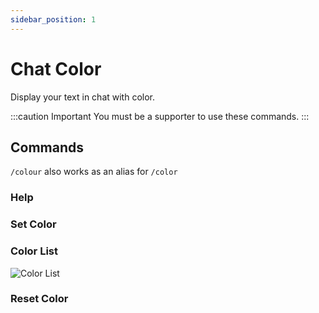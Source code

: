 ```yaml
---
sidebar_position: 1
---
```


# Chat Color

Display your text in chat with color.

:::caution Important
You must be a supporter to use these commands.
:::

## Commands
`/colour` also works as an alias for `/color`
### Help
### Set Color
### Color List
![Color List](https://i.imgur.com/XfQels7.png)
### Reset Color
